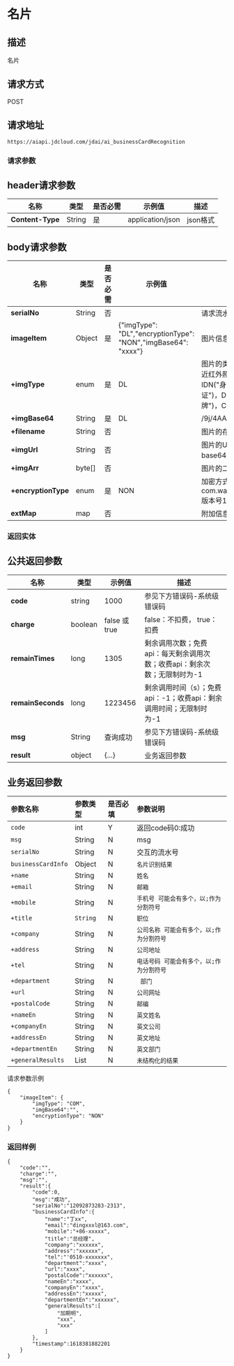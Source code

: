 # 名片


## 描述
名片

## 请求方式

POST

## 请求地址

```apl
https://aiapi.jdcloud.com/jdai/ai_businessCardRecognition
```

### 请求参数

## header请求参数
|名称|类型|是否必需| 示例值              |描述|
|---|---|---|------------------|---|
|**Content-Type**|String|是| application/json |json格式|

## body请求参数 
| 名称            | 类型     |是否必需| 示例值                                                            |描述|
|---------------|--------|---|----------------------------------------------------------------|---|
| **serialNo**  | String |否|                                                                |请求流水号, 不传接口自动生成|
| **imageItem** | Object |是| {"imgType": "DL","encryptionType": "NON","imgBase64": "xxxx"}     |图片信息|
| **+imgType**  | enum   |是| DL                                                             |图片的类型 SFF("采集照")，FF("全景采集照")，NIR("双目采集的近红外照片")，DEEP("深度采集的照片")，IDP("身份证正面")，IDN("身份证反面")，MP("网纹照")，AP("动作照")，VL("行驶证")，DL("驾驶证")，BC("银行卡")，BL("营业执照")，LP("车牌")，COM("通用图片|
| **+imgBase64** | String |是| DL                                                             |/9j/4AAQSkZJRgABAQAAAQABAA...     |
| **+filename** | String |否|| 图片的存储名, 指定了则不读base64                                           |
| **+imgUrl**   | String |否|                                                                |图片的Url地址（外网地址可能会有socket连接超时问题，建议传base64）|
| **+imgArr**   | byte[] |否|                                                                |图片的二进制|
| **+encryptionType** | enum   |是| NON                                                            |加密方式 AKS,LICENSE,NON AKS解密方式：com.wangyin.key.server.DeviceCryptoService#decryptEnvelop 版本号1.5.3|
| **extMap**    | map    |否|                                                                |附加信息, 特殊需求处理|


### 返回实体

## 公共返回参数
|名称|类型|示例值|描述|
|---|---|---|---|
|**code**|string|1000|参见下方错误码-系统级错误码|
|**charge**|boolean|false 或 true    |false：不扣费， true：扣费|
|**remainTimes**|long|1305|剩余调用次数；免费api：每天剩余调用次数；收费api：剩余次数；无限制时为-1|
|**remainSeconds**|long|1223456|剩余调用时间（s）；免费api：-1；收费api：剩余调用时间；无限制时为-1|
|**msg**|String|查询成功    |参见下方错误码-系统级错误码|
|**result**|object|{...}    |业务返回参数|


## 业务返回参数
| 参数名称           | 参数类型           | 是否必填 | 参数说明         |
| :----------------- | :----------------- | :------- | :--------------- |
| `code`             | int                | Y        | 返回code码0:成功 |
| `msg`              | String             | N        | msg              |
| `serialNo`         | String             | N        | 交互的流水号     |
| `businessCardInfo` | Object | N        | `名片识别结果`   |
| `+name`           | String       | N        | `姓名`                                   |
| `+email`          | String       | N        | `邮箱`                                   |
| `+mobile`         | String       | N        | `手机号 可能会有多个，以;作为分割符号`   |
| `+title`          | `String`     | N        | `职位`                                   |
| `+company`        | String       | N        | `公司名称 可能会有多个，以;作为分割符号` |
| `+address`        | String       | N        | `公司地址`                               |
| `+tel`            | String       | N        | `电话号码 可能会有多个，以;作为分割符号` |
| `+department`     | String       | N        | ` 部门`                                  |
| `+url`            | String       | N        | `公司网址`                               |
| `+postalCode`     | String       | N        | `邮编`                                   |
| `+nameEn`         | String       | N        | `英文姓名`                               |
| `+companyEn`      | String       | N        | `英文公司`                               |
| `+addressEn`      | String       | N        | `英文地址`                               |
| `+departmentEn`   | String       | N        | `英文部门`                               |
| `+generalResults` | List<String> | N        | `未结构化的结果`                         |

请求参数示例

```
{
	"imageItem": {
		"imgType": "COM",
		"imgBase64":"",
		"encryptionType": "NON"
	}
}
```


### 返回样例

```
{
    "code":"",
    "charge":"",
    "msg":"",
    "result":{
        "code":0,
        "msg":"成功",
        "serialNo":"12092873283-2313",
        "businessCardInfo":{
            "name":"丁xx",
            "email":"dingxxxl@163.com",
            "mobile":"+86-xxxxx",
            "title":"总经理",
            "company":"xxxxxx",
            "address":"xxxxxx",
            "tel":"'0510-xxxxxxx",
            "department":"xxxx",
            "url":"xxxx",
            "postalCode":"xxxxxx",
            "nameEn":"xxxx",
            "companyEn":"xxxx",
            "addressEn":"xxxxx",
            "departmentEn":"xxxxxx",
            "generalResults":[
                "加期明",
                "xxx",
                "xxx"
            ]
        },
        "timestamp":1618381882201
    }
}


```

